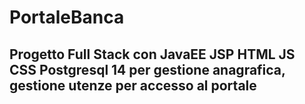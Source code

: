 # PortaleBanca
## Progetto Full Stack con JavaEE JSP HTML JS CSS Postgresql 14 per gestione anagrafica, gestione utenze per accesso al portale

